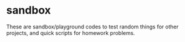 # sandbox

These are sandbox/playground codes to test random things for other projects,
and quick scripts for homework problems.
